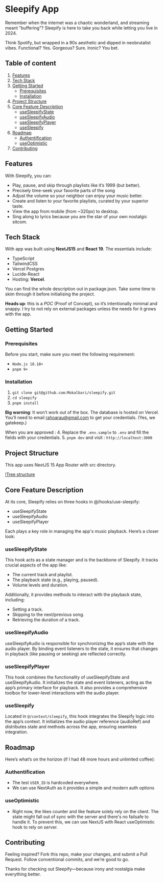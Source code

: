 # Sleepify App
Remember when the internet was a chaotic wonderland, and streaming meant "buffering"? Sleepify is here to take you back while letting you live in 2024.

Think Spotify, but wrapped in a 90s aesthetic and dipped in neobrutalist vibes. Functional? Yes. Gorgeous? Sure. Ironic? You bet.

## Table of content
1. [Features](#features)
2. [Tech Stack](#tech-stack)
3. [Getting Started](#getting-started)
   - [Prerequisites](#prerequisites)
   - [Installation](#installation) 
4. [Project Structure](#project-structure)
5. [Core Feature Description](#core-feature-description)
   - [useSleepifyState](#useSleepifyState)
   - [useSleepifyAudio](#useSleepifyAudio) 
   - [useSleepifyPlayer](#useSleepifyPlayer) 
   - [useSleepify](#useSleepify) 
5. [Roadmap](#roadmap)
   - [Authentification](#authentification)
   - [useOptimistic](#useOptimistic) 
6. [Contributing](#contributing)

## Features
With Sleepify, you can:
- Play, pause, and skip through playlists like it’s 1999 (but better).
- Precisely time-seek your favorite parts of the song
- Adjust the volume so your neighbor can enjoy your music better.
- Create and listen to your favorite playlists, curated by your superior taste.
- View the app from mobile (from ~320px) to desktop.
- Sing along to lyrics because you are the star of your own nostalgic sitcom.

## Tech Stack
With app was built using **NextJS15** and **React 19**.
The essentials include:
- TypeScript
- TailwindCSS
- Vercel Postgres
- Lucide-React
- Hosting: **Vercel**.

You can find the whole description out in package.json.
Take some time to skim through it before initialising the project.

**Heads up**: this is a *POC* (Proof of Concept), so it’s intentionally minimal and snappy.
I try to not rely on external packages unless the needs for it grows with the app.

## Getting Started
### Prerequisites
Before you start, make sure you meet the following requirement:
- `Node.js 18.18+`
- `pnpm 9+`

### Installation
1. `git clone git@github.com:Mokalbari/sleepify.git`
2. `cd sleepify`
3. `pnpm install`

**Big warning**: It won’t work out of the box. The database is hosted on Vercel.
You’ll need to email rahoarau@gmail.com to get your credentials.
(Yes, we gatekeep.)

When you are approved :
4. Replace the `.env.sample` to `.env` and fill the fields with your credentials.
5. `pnpm dev` and visit : `http://localhost:3000`

## Project Structure
This app uses NextJS 15 App Router with src directory.

[!Tree structure](./docs//tree-structure.png)

## Core Feature Description
At its core, Sleepify relies on three hooks in @/hooks/use-sleepify:
- useSleepifyState
- useSleepifyAudio
- useSleepifyPlayer

Each plays a key role in managing the app's music playback. Here’s a closer look:

### useSleepifyState
This hook acts as a state manager and is the backbone of Sleepify.
It tracks crucial aspects of the app like:
- The current track and playlist.
- The playback state (e.g., playing, paused).
- Volume levels and duration.

Additionally, it provides methods to interact with the playback state, including:

- Setting a track.
- Skipping to the next/previous song.
- Retrieving the duration of a track.

### useSleepifyAudio
useSleepifyAudio is responsible for synchronizing the app’s state with the audio player.
By binding event listeners to the state, it ensures that changes in playback (like pausing or seeking) are reflected correctly.

### useSleepifyPlayer
This hook combines the functionality of useSleepifyState and useSleepifyAudio. It initializes the state and event listeners, acting as the app’s primary interface for playback.
It also provides a comprehensive toolbox for lower-level interactions with the audio player.

### useSleepify
Located in `@/context/sleepify`, this hook integrates the Sleepify logic into the app’s context.
It initializes the audio player reference (audioRef) and distributes state and methods across the app, ensuring seamless integration.

## Roadmap
Here’s what’s on the horizon (if I had 48 more hours and unlimited coffee):

### Authentification
- The test `USER_ID` is hardcoded everywhere.
- We can use NextAuth as it provides a simple and modern auth options

### useOptimistic
- Right now, the likes counter and like feature solely rely on the client. The state might fall out of sync with the server and there's no failsafe to handle it.
To prevent this, we can use NextJS with React useOptimistic hook to rely on server.

## Contributing
Feeling inspired?
Fork this repo, make your changes, and submit a Pull Request.
Follow conventional commits, and we’re good to go.

Thanks for checking out Sleepify—because irony and nostalgia make everything better.
